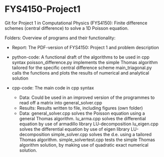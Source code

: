 # FYS4150-Project1
Git for Project 1 in Computational Physics (FYS4150): Finite difference schemes (central difference) to solve a 1D Poisson equation.

Folders: Overview of programs and their functionality:

* Report: 
        The PDF-version of FYS4150: Project 1 and problem description

* python-code: A functional draft of the algorithms to be used in cpp syntax 
    poisson_difference.py implements the simple Thomas algorithm tailored for the specific central difference scheme
    main_triagonal.py calls the functions and plots the results of numerical and analytical solution

* cpp-code: The main code in cpp syntax
   - Data: Could be used in an improved version of the programmes to read off a matrix into general_solver.cpp
  - Results: Results written to file, including figures (own folder)
  - Data: 
  general_solver.cpp solves the Poisson equation using a general Thomas algorithm. 
  lu_arma.cpp  solves the differential equation by use of armadillo library LU-decomposition
  lu_eigen.cpp solves the differential equation by use of eigen library LU-decomposition
  simple_solver.cpp solves the d.e. using a tailored Thomas algorithm.
  simple_solvertest.cpp tests the simple Thomas algorithm solution, by making use of quadratic exact numerical solution.
        
